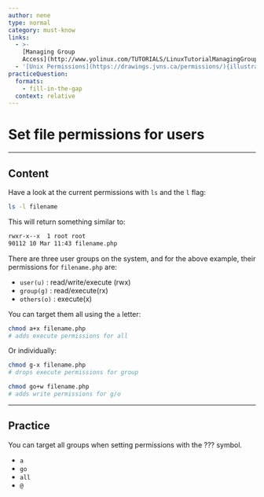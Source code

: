 ```yaml
---
author: nene
type: normal
category: must-know
links:
  - >-
    [Managing Group
    Access](http://www.yolinux.com/TUTORIALS/LinuxTutorialManagingGroups.html){website}
  - '[Unix Permissions](https://drawings.jvns.ca/permissions/){illustration}'
practiceQuestion:
  formats:
    - fill-in-the-gap
  context: relative
---
```


# Set file permissions for users


---

## Content

Have a look at the current permissions with `ls` and the `l` flag:

```sh
ls -l filename
```

This will return something similar to: 

```sh
rwxr-x--x  1 root root
90112 10 Mar 11:43 filename.php
```

There are three user groups on the system, and for the above example, their permissions for `filename.php` are:

- `user(u)` : read/write/execute (rwx)
- `group(g)` : read/execute(rx)
- `others(o)` : execute(x)

You can target them all using the `a` letter:

```bash
chmod a+x filename.php
# adds execute permissions for all
```

Or individually:

```bash
chmod g-x filename.php
# drops execute permissions for group

chmod go+w filename.php
# adds write permissions for g/o
```


---

## Practice

You can target all groups when setting permissions with the ??? symbol. 

- `a` 
- `go` 
- `all` 
- `@`
